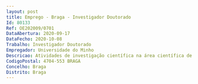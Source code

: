 ```yaml
--- 
layout: post
title: Emprego - Braga - Investigador Doutorado
Id: 80133
Ref: OE202009/0701
DataAbertura: 2020-09-17
DataFecho: 2020-10-08
Trabalho: Investigador Doutorado
Empregador: Universidade do Minho
Descricao: Atividades de investigação científica na área científica de Ciências Biológicas, no âmbito do ProcedimentoConcursal de Apoio Institucional, ao abrigo do Contrato Programa celebrado com a FCT em 4 de setembro de2018 com a referência CEECINST 0007772018 e respectiva Adenda de 23 de janeiro de 2020, com vista afortalecer as áreas de Ecologia e Ecoinformática, potenciando o acesso e a integração de conjuntos de dadosecológicos e espaciais (por exemplo, metagenómica ambiental e redes ecológicas complexas).
CodigoPostal: 4704-553 BRAGA
Concelho: Braga
Distrito: Braga
--- 
```

